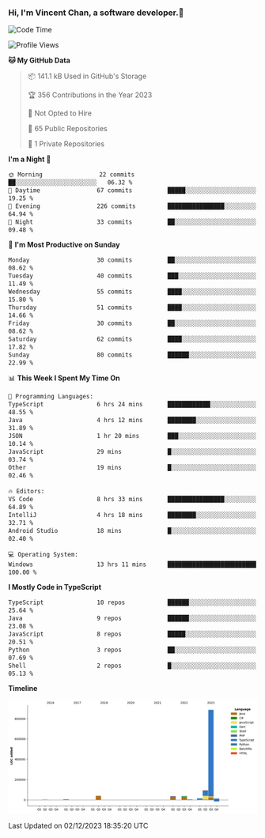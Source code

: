 ### Hi, I'm Vincent Chan, a software developer.👋

<!--
**hkvincent/hkvincent** is a ✨ _special_ ✨ repository because its `README.md` (this file) appears on your GitHub profile.

Here are some ideas to get you started:

- 🔭 I’m currently working on ...
- 🌱 I’m currently learning ...
- 👯 I’m looking to collaborate on ...
- 🤔 I’m looking for help with ...
- 💬 Ask me about ...
- 📫 How to reach me: ...
- 😄 Pronouns: ...
- ⚡ Fun fact: ...
-->
<!--START_SECTION:waka-->
![Code Time](http://img.shields.io/badge/Code%20Time-644%20hrs%2023%20mins-blue)

![Profile Views](http://img.shields.io/badge/Profile%20Views-0-blue)

**🐱 My GitHub Data** 

> 📦 141.1 kB Used in GitHub's Storage 
 > 
> 🏆 356 Contributions in the Year 2023
 > 
> 🚫 Not Opted to Hire
 > 
> 📜 65 Public Repositories 
 > 
> 🔑 1 Private Repositories 
 > 
**I'm a Night 🦉** 

```text
🌞 Morning                22 commits          ██░░░░░░░░░░░░░░░░░░░░░░░   06.32 % 
🌆 Daytime                67 commits          █████░░░░░░░░░░░░░░░░░░░░   19.25 % 
🌃 Evening                226 commits         ████████████████░░░░░░░░░   64.94 % 
🌙 Night                  33 commits          ██░░░░░░░░░░░░░░░░░░░░░░░   09.48 % 
```
📅 **I'm Most Productive on Sunday** 

```text
Monday                   30 commits          ██░░░░░░░░░░░░░░░░░░░░░░░   08.62 % 
Tuesday                  40 commits          ███░░░░░░░░░░░░░░░░░░░░░░   11.49 % 
Wednesday                55 commits          ████░░░░░░░░░░░░░░░░░░░░░   15.80 % 
Thursday                 51 commits          ████░░░░░░░░░░░░░░░░░░░░░   14.66 % 
Friday                   30 commits          ██░░░░░░░░░░░░░░░░░░░░░░░   08.62 % 
Saturday                 62 commits          ████░░░░░░░░░░░░░░░░░░░░░   17.82 % 
Sunday                   80 commits          ██████░░░░░░░░░░░░░░░░░░░   22.99 % 
```


📊 **This Week I Spent My Time On** 

```text
💬 Programming Languages: 
TypeScript               6 hrs 24 mins       ████████████░░░░░░░░░░░░░   48.55 % 
Java                     4 hrs 12 mins       ████████░░░░░░░░░░░░░░░░░   31.89 % 
JSON                     1 hr 20 mins        ███░░░░░░░░░░░░░░░░░░░░░░   10.14 % 
JavaScript               29 mins             █░░░░░░░░░░░░░░░░░░░░░░░░   03.74 % 
Other                    19 mins             █░░░░░░░░░░░░░░░░░░░░░░░░   02.46 % 

🔥 Editors: 
VS Code                  8 hrs 33 mins       ████████████████░░░░░░░░░   64.89 % 
IntelliJ                 4 hrs 18 mins       ████████░░░░░░░░░░░░░░░░░   32.71 % 
Android Studio           18 mins             █░░░░░░░░░░░░░░░░░░░░░░░░   02.40 % 

💻 Operating System: 
Windows                  13 hrs 11 mins      █████████████████████████   100.00 % 
```

**I Mostly Code in TypeScript** 

```text
TypeScript               10 repos            ██████░░░░░░░░░░░░░░░░░░░   25.64 % 
Java                     9 repos             ██████░░░░░░░░░░░░░░░░░░░   23.08 % 
JavaScript               8 repos             █████░░░░░░░░░░░░░░░░░░░░   20.51 % 
Python                   3 repos             ██░░░░░░░░░░░░░░░░░░░░░░░   07.69 % 
Shell                    2 repos             █░░░░░░░░░░░░░░░░░░░░░░░░   05.13 % 
```



**Timeline**

![Lines of Code chart](https://raw.githubusercontent.com/hkvincent/hkvincent/main/assets/bar_graph.png)


 Last Updated on 02/12/2023 18:35:20 UTC
<!--END_SECTION:waka-->
